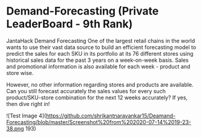 # Demand-Forecasting (Private LeaderBoard - 9th Rank)
JantaHack Demand Forecasting
One of the largest retail chains in the world wants to use their vast data source to build an efficient forecasting model to predict the sales for each SKU in its portfolio at its 76 different stores using historical sales data for the past 3 years on a week-on-week basis. Sales and promotional information is also available for each week - product and store wise. 

However, no other information regarding stores and products are available. Can you still forecast accurately the sales values for every such product/SKU-store combination for the next 12 weeks accurately? If yes, then dive right in!

![Test Image 4](https://github.com/shrikantnarayankar15/Deamand-Forecasting/blob/master/Screenshot%20from%202020-07-14%2019-23-38.png 193)
